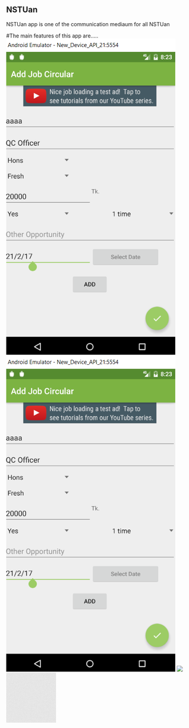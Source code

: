 ## NSTUan
NSTUan app is one of the communication mediaum for all NSTUan

#The main features of this app are.....
<img src="https://github.com/nstuan/nstuan.github.io/blob/master/assets/images/addjob.PNG?style=centerme">
![alt tag](https://github.com/nstuan/nstuan.github.io/blob/master/assets/images/addjob.PNG)
<image src="https://github.com/nstuan/nstuan.github.io/blob/master/assets/images/addjob.PNG"/>
![stack Overflow](https://github.com/nstuan/nstuan.github.io/blob/master/assets/images/body-bg.png)
